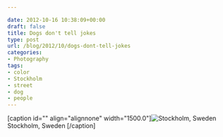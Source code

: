 ```yaml
---

date: 2012-10-16 10:38:09+00:00
draft: false
title: Dogs don't tell jokes
type: post
url: /blog/2012/10/dogs-dont-tell-jokes
categories:
- Photography
tags:
- color
- Stockholm
- street
- dog
- people
---
```


[caption id="" align="alignnone" width="1500.0"]![ Stockholm, Sweden ](/images/2012-10-16-201210dogs-dont-tell-jokes/20120922-R0011962.jpg)
 Stockholm, Sweden [/caption]
